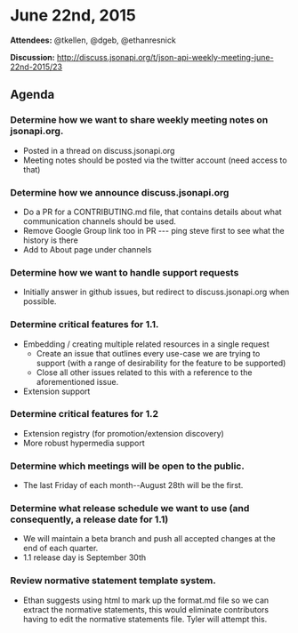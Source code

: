 # June 22nd, 2015

**Attendees:** @tkellen, @dgeb, @ethanresnick

**Discussion:** http://discuss.jsonapi.org/t/json-api-weekly-meeting-june-22nd-2015/23

## Agenda

### Determine how we want to share weekly meeting notes on jsonapi.org.
  * Posted in a thread on discuss.jsonapi.org
  * Meeting notes should be posted via the twitter account (need access to that)

### Determine how we announce discuss.jsonapi.org
  * Do a PR for a CONTRIBUTING.md file, that contains details about what communication channels should be used.
  * Remove Google Group link too in PR --- ping steve first to see what the history is there
  * Add to About page under channels

### Determine how we want to handle support requests
  * Initially answer in github issues, but redirect to discuss.jsonapi.org when possible.

### Determine critical features for 1.1.
  * Embedding / creating multiple related resources in a single request
    * Create an issue that outlines every use-case we are trying to support (with a range of desirability for the feature to be supported)
    * Close all other issues related to this with a reference to the aforementioned issue.
  * Extension support

### Determine critical features for 1.2
  * Extension registry (for promotion/extension discovery)
  * More robust hypermedia support

### Determine which meetings will be open to the public.
  * The last Friday of each month--August 28th will be the first.

### Determine what release schedule we want to use (and consequently, a release date for 1.1)
  * We will maintain a beta branch and push all accepted changes at the end of each quarter.
  * 1.1 release day is September 30th

### Review normative statement template system.
  * Ethan suggests using html to mark up the format.md file so we can extract the normative statements, this would eliminate contributors having to edit the normative statements file. Tyler will attempt this.
